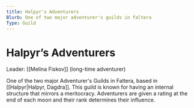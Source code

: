 ```yaml
---
title: Halpyr's Adventurers
Blurb: One of two major adventurer's guilds in faltera
Type: Guild
---
```

# Halpyr’s Adventurers
Leader: [[Melina Fiskov]] (long-time adventurer)

One of the two major Adventurer's Guilds in Faltera, based in [[Halpyr|Halpyr, Dagdra]]. This guild is known for having an internal structure that mirrors a meritocracy. Adventurers are given a rating at the end of each moon and their rank determines their influence.